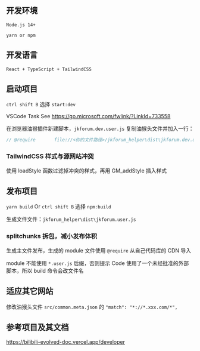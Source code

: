 ## 开发环境

`Node.js 14+`

`yarn or npm`

## 开发语言

`React + TypeScript + TailwindCSS`

## 启动项目

`ctrl shift B` 选择 `start:dev`

VSCode Task See https://go.microsoft.com/fwlink/?LinkId=733558

在浏览器油猴插件新建脚本，`jkforum.dev.user.js` 复制油猴头文件并加入一行：

```javascript
// @require       file://<你的文件路径>/jkforum_helper\dist\jkforum.dev.user.js
```

### TailwindCSS 样式与源网站冲突

使用 loadStyle 函数过滤掉冲突的样式，再用 GM_addStyle 插入样式

## 发布项目

`yarn build` Or `ctrl shift B` 选择 `npm:build`

生成文件文件：`jkforum_helper\dist\jkforum.user.js`

### splitchunks 拆包，减小发布体积

生成主文件发布，生成的 module 文件使用 `@require` 从自己代码库的 CDN 导入

module 不能使用 `*.user.js` 后缀，否则提示 Code 使用了一个未经批准的外部脚本，所以 build 命令会改文件名

## 适应其它网站

修改油猴头文件 `src/common.meta.json` 的 `"match": "*://*.xxx.com/*",`

## 参考项目及其文档

https://bilibili-evolved-doc.vercel.app/developer
